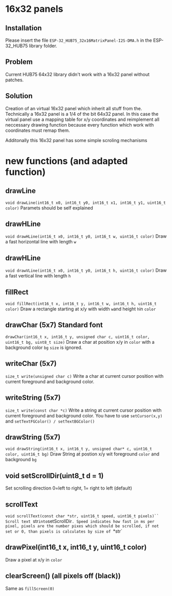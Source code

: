 # 16x32 panels

## Installation
Please insert the file `ESP-32_HUB75_32x16MatrixPanel-I2S-DMA.h` in the ESP-32_HUB75 library folder.

## Problem
Current HUB75 64x32 library didn't work with a 16x32 panel without patches. 

## Solution
Creation of an virtual 16x32 panel which inherit all stuff from the. Technically a 16x32 panel is a 1/4 of the bit 64x32 panel.
In this case the virtual panel use a mapping table for x/y coordinates and reimplement all neccessary drawing function because every function which work with coordinates must remap them.

Additonally this 16x32 panel has some simple scroling mechanisms 

# new functions (and adapted function)
## drawLine
`void drawLine(int16_t x0, int16_t y0, int16_t x1, int16_t y1, uint16_t color)`
Paramets should be self explained

## drawHLine
`void drawHLine(int16_t x0, int16_t y0, int16_t w, uint16_t color)`
Draw a fast horizontal line with length `w`

## drawHLine
`void drawVLine(int16_t x0, int16_t y0, int16_t h, uint16_t color)`
Draw a fast vertical line with length `h`

## fillRect
`void fillRect(int16_t x, int16_t y, int16_t w, int16_t h, uint16_t color)`
Draw a rectangle starting at x/y with width `w`and height `h`in `color`

## drawChar (5x7) Standard font
`drawChar(int16_t x, int16_t y, unsigned char c, uint16_t color, uint16_t bg, uint8_t size)`
Draw a char at position x/y in `color` with a background color `bg`
`size` is ignored. 

## writeChar (5x7)
`size_t write(unsigned char c)`
Write a char at current cursor position with current foreground and background color.

## writeString (5x7)
`size_t write(const char *c)`
Write a string at current cursor position with current foreground and background color.
You have to use `setCursor(x,y)` and `setTextFGColor() / setTextBGColor()`

## drawString (5x7)
`void drawString(int16_t x, int16_t y, unsigned char* c, uint16_t color, uint16_t bg)`
Draw String at postion x/y wit foreground `color` and background `bg`

## void setScrollDir(uint8_t d = 1)
Set scrolling direction 0=left to right, 1= right to left (default)

## scrollText
`void scrollText(const char *str, uint16_t speed, uint16_t pixels)``
Scroll text `str` into `setScrollDir`. Speed indicates how fast in ms per pixel, pixels are the number pixes which should be scrolled, if not set or 0, than pixels is calculates by size of `*str`

## drawPixel(int16_t x, int16_t y, uint16_t color)
Draw a pixel at x/y in `color`

## clearScreen() (all pixels off (black))
Same as `fillScreen(0)`

